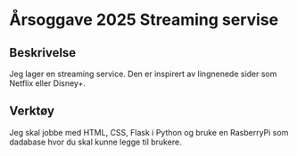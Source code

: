 # Årsoggave 2025 Streaming servise

## Beskrivelse
Jeg lager en streaming service. Den er inspirert av lingnenede sider som Netflix eller Disney+. 

## Verktøy
Jeg skal jobbe med HTML, CSS, Flask i Python og bruke en RasberryPi som dadabase hvor du skal kunne legge til brukere.